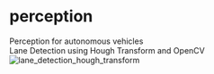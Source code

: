 # perception
Perception for autonomous vehicles<br>
Lane Detection using Hough Transform and OpenCV
![lane_detection_hough_transform](gif/lane_detection_hough_transform.gif)